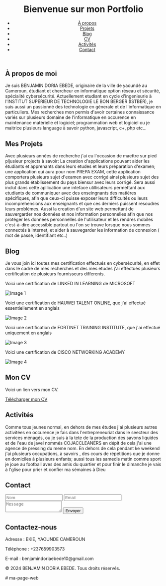 <!DOCTYPE html>
<html lang="fr">
<head>
    <meta charset="UTF-8">
    <meta name="viewport" content="width=device-width, initial-scale=1.0">
    <title>Mon Portfolio</title>
    <link rel="stylesheet" href="style.css">
</head>
<body>
    <header>
        <h1>Bienvenue sur mon Portfolio</h1>
        <nav>
            <ul>
                <li><a href="#about">À propos</a></li>
                <li><a href="#projects">Projets</a></li>
                <li><a href="#blog">Blog</a></li>
                <li><a href="#cv">CV</a></li>
                <li><a href="#activities">Activités</a></li>
                <li><a href="#contact">Contact</a></li>
            </ul>
        </nav>
    </header>
    <main>
        <section id="about">
            <h2>À propos de moi</h2>
            <p>Je suis BENJAMIN DORIA EBEDE, originaire de la ville de yaoundé au Cameroun, étudiant et chercheur en informatique option réseau et sécurité, spécialité cybersécurité. Actuellement etudiant en cycle d'ingenieurie à l'INSTITUT SUPERIEUR DE TECHNOLOGIE LE BON BERGER (ISTBER), je suis aussi un passionné des technologie en génerale et de l'informatique en particuliers. Mes recherches mon permis d'avoir certaines connaissance variés sur plusieurs domaine de l'informatique en occurence en maintenance matérielle et logiciel; programmation web et logiciel ou je maitrice plusieurs language à savoir python, javascript, c+, php etc...</p>
        </section>
        <section id="projects">
            <h2>Mes Projets</h2>
            <p> Avec plusieurs années de recherche j'ai eu l'occasion de maettre sur pied pljusieur projects à savoir: 
                La creation d'applications pouvant aider les étudiants et apprenants dans leurs etudes et leurs préparation d'examen; une application qui aura pour nom PREPA EXAM, cette application comportera plusieurs sujet d'examen avec corrigé ainsi plusieurs sujet des plus grands établissement du pays biensur avec leurs corrigé. Sera aussi inclut dans cette apllication une inteface utillisateurs permettant aux etudiants de communiquer avec des enseingnants des matières spécifiques, afin que ceux-ci puisse exposer leurs difficultés ou leurs incomprehensions aux enseignants et que ces derniers puissent resoudres leurs problèmes.
                Aussi la creation d'un site web permettant de sauvergarder nos données et nos information personnelles afin que nos protéger les données personnelles de l'utilisateur et les rendres mobiles c'est-à-dire accessible partout ou l'on se trouve lorsque nous sommes connectés à  internet, et aider à sauvegarder les information de connexion ( mot de passe, identifiant  etc..)
            </p>
            <div id="project-list"></div>
        </section>
        <section id="blog">
            <h2>Blog</h2>
            <P> Je vous join ici toutes mes certification effectués en cybersécurité, en effet dans le cadre de mes recherches et des mes etudes j'ai effectués plusieurs certification de plusieurs fournisseurs differents.</P>
            <div class="gallery-grid">
                <!-- Ajoute ici des images de tes produits, services, etc. -->
                 <p> Voici  une certification de LINKED IN LEARNING de MICROSOFT</p>
                <img src="C:\Users\benja\OneDrive\Pictures\Screenshots\Capture d'écran 2024-09-19 142735.png" alt="Image 1">
                <p> Voici  une certification de HAUWEI TALENT ONLINE, que j'ai effectué essentiellement en anglais</p>
                <img src="C:\Users\benja\OneDrive\Pictures\Screenshots\Capture d'écran 2024-09-19 142416.png" alt="Image 2">
                <p> Voici  une certification de FORTINET TRAINING INSTITUTE, que j'ai effectué uniquement en anglais </p>
                <img src="C:\Users\benja\OneDrive\Pictures\Screenshots\Capture d'écran 2024-09-19 142532.png" alt="Image 3">
                <p> Voici  une certification de CISCO NETWORKING ACADEMY</p>
                <img src="C:\Users\benja\OneDrive\Pictures\Screenshots\Capture d'écran 2024-09-19 142459.png" alt="Image 4">
            </div>
            <div id="blog-list"></div>
        </section>
        <section id="cv">
            <h2>Mon CV</h2>
            <p>Voici un lien vers mon CV.
            </p>
            <a href="D:\Certification\certificat cybersécurité likind.pdf" target="_blank">Télécharger mon CV</a>
        </section>
        <section id="activities">
            <h2>Activités</h2>
            <p>Comme tous jeunes normal, en dehors de mes études j'ai plusieurs autres activitées en occurence je fais dans l'entrepreneuriat dans le seecteur des services ménagés, ou je suis à la tete de la production des savons liquides et de l'eau de javel nommés COJACCLEANERS en dépit de cela j'ai une agence de pressing du meme nom.
                En dehors de cela pendant ke weekend j'ai plusieurs occupations, à savoirs , des cours de répétitions que je donne en domiciles à plusieurs enfants; aussi tous les samedis matin comme sport je joue au football aves des amis du quartier et pour finir le dimanche je vais à l'glise pour prier et confier ma sémaines à Dieu 
            </p>
        </section>
        <section id="contact">
            <h2>Contact</h2>
            <form id="contact-form">
                <input type="text" placeholder="Nom" required>
                <input type="email" placeholder="Email" required>
                <textarea placeholder="Message" required></textarea>
                <button type="submit">Envoyer</button>
            </form>
        </section>
        <section id="contact">
            <div class="container">
                <h2>Contactez-nous</h2>
                <p>Adresse : EKIE, YAOUNDE CAMEROUN</p>
                <p>Téléphone : +237659903573</p>
                <p>E-mail : benjamindoriaebede10@gmail.com</p>
            </div>
        </section>
    </main>
    <footer>
        <p>&copy; 2024 BENJAMIN DORIA EBEDE. Tous droits réservés.</p>
    </footer>
    <script src="script.js"></script>
</body>
</html>
# ma-page-web
